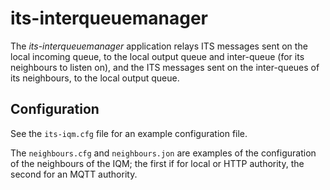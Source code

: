 its-interqueuemanager
=====================

The _its-interqueuemanager_ application relays ITS messages sent on the
local incoming queue, to the local output queue and inter-queue (for its
neighbours to listen on), and the ITS messages sent on the inter-queues
of its neighbours, to the local output queue.

Configuration
-------------

See the `its-iqm.cfg` file for an example configuration file.

The `neighbours.cfg` and `neighbours.jon` are examples of the
configuration of the neighbours of the IQM; the first if for local or
HTTP authority, the second for an MQTT authority.
